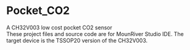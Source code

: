 # Pocket_CO2
A CH32V003 low cost pocket CO2 sensor<br>
These project files and source code are for MounRiver Studio IDE. The target device is the TSSOP20 version of the CH32V003.
